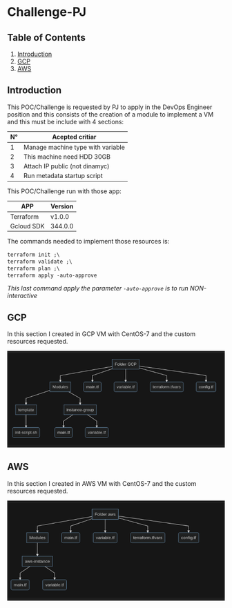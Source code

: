 # Challenge-PJ

## Table of Contents
01. [Introduction](#Introduction)
02. [GCP](#GCP)
03. [AWS](#AWS)

## Introduction

This POC/Challenge is requested by PJ to apply in the DevOps Engineer position and this consists of the creation of a module to implement a VM and this must be include with 4 sections:

|N°| Acepted critiar                   |
|--| ----------------------------------|
|1 | Manage machine type with variable |
|2 | This machine need HDD 30GB        |
|3 | Attach IP public (not dinamyc)    |
|4 | Run metadata startup script       |

This POC/Challenge run with those app:

|APP       | Version |
|----------|---------|
|Terraform | v1.0.0  |
|Gcloud SDK| 344.0.0 |

The commands needed to implement those resources is:

```
terraform init ;\
terraform validate ;\
terraform plan ;\
terraform apply -auto-approve
```

*This last command apply the parameter `-auto-approve` is to run NON-interactive*

## GCP
In this section I created in GCP VM with CentOS-7 and the custom resources requested. 

![GCP WorkFlow](.images/gcp.png)

## AWS
In this section I created in AWS VM with CentOS-7 and the custom resources requested. 

![AWS WorkFlow](.images/aws.png)
